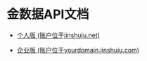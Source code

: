 # 金数据API文档

* [个人版 (账户位于jinshuju.net)](https://github.com/jinshuju/jinshuju-api-docs/blob/master/personal-api.md)

* [企业版 (账户位于yourdomain.jinshuju.com)](https://github.com/jinshuju/jinshuju-api-docs/blob/master/enterprise-api.md)